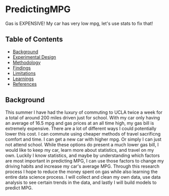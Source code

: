 # PredictingMPG
Gas is EXPENSIVE! My car has very low mpg, let's use stats to fix that! 

## Table of Contents
* [Background](#background)
* [Experimental Design](#experimental-design)
* [Methodology](#methodology)
* [Findings](#findings)
* [Limitations](#limitations)
* [Learnings](#learnings) 
* [References](#references)

## Background
This summer I have had the luxury of commuting to UCLA twice a week for a total of around 200 miles driven just for school. With my car only having an average of 16.5 mpg and gas prices at an all time high, my gas bill is extremely expensive. There are a lot of different ways I could potentially lower this cost. I can commute using cheaper methods of travel sacrificng comfort and time. I can get a new car with higher mpg. Or simply I can just not attend school. While these options do present a much lower gas bill, I would like to keep my car, learn more about statistics, and travel on my own. Luckily I know statistics, and maybe by understanding which factors are most important in predicting MPG, I can use those factors to change my driving habits and increase my car's average MPG. Through this research process I hope to reduce the money spent on gas while also learning the entire data science process. I will collect and clean my own data, use data analysis to see certain trends in the data, and lastly I will build models to predict MPG. 

### 
